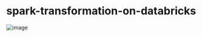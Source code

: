 # spark-transformation-on-databricks

![image](https://github.com/MOBHID24/spark-transformation-on-databricks/assets/155905040/ad4891b1-9a3e-49d2-8b7f-cb5f28363e9b)
